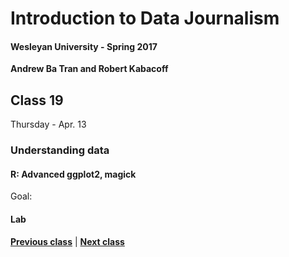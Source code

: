 # Introduction to Data Journalism
  
#### Wesleyan University - Spring 2017
  
**Andrew Ba Tran and Robert Kabacoff**
  
## Class 19
Thursday - Apr. 13
                             
### Understanding data
                             
#### R: Advanced ggplot2, magick
                             
Goal: 
                             
#### Lab

                   
**[Previous class](class18.md)** | **[Next class](class20.md)**
